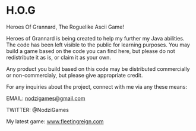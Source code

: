 # H.O.G
Heroes Of Grannard, The Roguelike Ascii Game!


Heroes of Grannard is being created to help my further my Java abilities. The code has been left visible to the public for learning purposes. You may build a game based on the code you can find here, but please do not redistribute it as is, or claim it as your own.

Any product you build based on this code may be distributed commercially or non-commercialy, but please give appropriate credit.

For any inquiries about the project, connect with me via any these means:

EMAIL: nodzigames@gmail.com

TWITTER: @NodziGames

My latest game: www.fleetingreign.com
